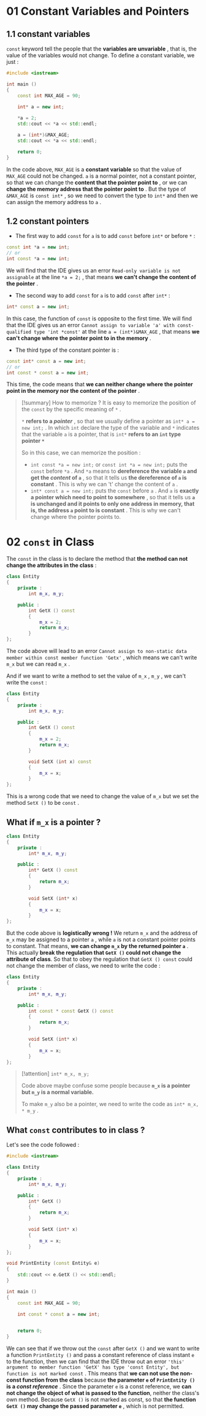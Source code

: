 # 01 Constant Variables and Pointers

## 1.1 constant variables

`const` keyword tell the people that the **variables are unvariable** , that is, the value of the variables would not change. To define a constant variable, we just : 

```C++
#include <iostream>

int main ()
{
	const int MAX_AGE = 90;

	int* a = new int;
	
	*a = 2;
	std::cout << *a << std::endl;

	a = (int*)&MAX_AGE;
	std::cout << *a << std::endl;

	return 0;
}
```

In the code above, `MAX_AGE` is a **constant variable** so that the value of `MAX_AGE` could not be changed. `a` is a normal pointer, not a constant pointer, so that we can change the **content that the pointer point to** , or we can **change the memory address that the pointer point to** . But the type of `&MAX_AGE` is `const int*` , so we need to convert the type to `int*` and then we can assign the memory address to `a` .

## 1.2 constant pointers

- The first way to add `const` for `a` is to add `const` before `int*` or before `*` : 

```C++
const int *a = new int;
// or
int const *a = new int;
```

We will find that the IDE gives us an error `Read-only variable is not assignable`  at the line `*a = 2;` , that means **we can't change the content of the pointer** .

- The second way to add `const` for `a` is to add `const` after `int*` : 

```C++
int* const a = new int;
```

In this case, the function of `const` is opposite to the first time. We will find that the  IDE gives us an error `Cannot assign to variable 'a' with const-qualified type 'int *const'` at the line `a = (int*)&MAX_AGE` , that means **we can't change where the pointer point to in the memory** .

- The third type of the constant pointer is : 

```C++
const int* const a = new int;
// or
int const * const a = new int;
```

This time, the code means that **we can neither change where the pointer point in the memory nor the content of the pointer** .

> [!summary] How to memorize ?
> It is easy to memorize the position of the `const` by the specific meaning of `*` .
> 
>  `*` **refers to a *pointer*** , so that we usually define a pointer as `int* a = new int;` . In which `int` declare the type of the variable and `*` indicates that the variable `a` is a pointer, that is `int*` **refers to an `int` type pointer `*`** 
> 
> So in this case, we can memorize the position : 
> 
> - `int const *a = new int;` or `const int *a = new int;` puts the `const` before `*a` . And `*a` means to **dereference the variable `a` and get the *content* of `a`** , so that it tells us **the dereference of `a` is constant** . This is why we can 't' change the content of `a` .
> - `int* const a = new int;` puts the `const` before `a` . And `a` is **exactly a pointer which need to point to somewhere** , so that it tells us **`a` is unchanged and it points to only one address in memory, that is, the address `a` point to is constant** . This is why we can't change where the pointer points to.

# 02 `const` in Class

The `const` in the class is to declare the method that **the method can not change the attributes in the class** : 

```C++
class Entity
{
	private : 
		int m_x, m_y;

	public :
		int GetX () const
		{
			m_x = 2;
			return m_x;
		}
};
```

The code above will lead to an error `Cannot assign to non-static data member within const member function 'Getx'` , which means we can't write `m_x` but we can read `m_x` .

And if we want to write a method to set the value of `m_x` , `m_y` , we can't write the `const` : 

```C++
class Entity
{
	private : 
		int m_x, m_y;

	public :
		int GetX () const
		{
			m_x = 2;
			return m_x;
		}

		void SetX (int x) const
		{
			m_x = x;
		}
};
```

This is a wrong code that we need to change the value of `m_x` but we set the method `SetX ()` to be `const` .

## What if `m_x` is a pointer ? 

```C++
class Entity
{
	private : 
		int* m_x, m_y;

	public :
		int* GetX () const
		{
			return m_x;
		}

		void SetX (int* x)
		{
			m_x = x;
		}
};
```

But the code above is **logistically wrong !** We return `m_x` and the address of `m_x` may be assigned to a pointer `a` , while `a` is not a constant pointer points to constant. That means, **we can change `m_x` by the returned pointer `a`** . This actually **break the regulation that `GetX ()` could not change the attribute of class**. So that to obey the regulation that `GetX () const` could not change the member of class, we need to write the code : 

```C++
class Entity
{
	private : 
		int* m_x, m_y;

	public :
		int const * const GetX () const
		{
			return m_x;
		}

		void SetX (int* x)
		{
			m_x = x;
		}
};
```

> [!attention] 
> `int* m_x, m_y;` 
> 
> Code above maybe confuse some people because **`m_x` is a pointer but `m_y` is a normal variable.**
> 
> To make `m_y` also be a pointer, we need to write the code as `int* m_x, * m_y` .

## What `const` contributes to in class ?

Let's see the code followed : 

```C++
#include <iostream>

class Entity
{
	private : 
		int* m_x, m_y;

	public :
		int* GetX () 
		{
			return m_x;
		}

		void SetX (int* x)
		{
			m_x = x;
		}
};

void PrintEntity (const Entity& e)
{
	std::cout << e.GetX () << std::endl;
}

int main ()
{
	const int MAX_AGE = 90;

	int const * const a = new int;
	

	return 0;
}
```

We can see that if we throw out the `const` after `GetX ()` and we want to write a function `PrintEntity ()` and pass a constant reference of class instant `e` to the function, then we can find that the IDE throw out an error `'this' argument to member function 'GetX' has type 'const Entity', but function is not marked const` . This means that **we can not use the non-const function from the class** because **the parameter `e` of `PrintEntity ()` is a *const reference*** . Since the parameter `e` is a const reference, we **can not change the object of what is passed to the function**, neither the class's own method. Because `GetX ()` is not marked as const, so that **the function `GetX ()` may change the passed parameter `e`** , which is not permitted.


